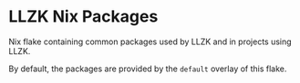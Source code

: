 # LLZK Nix Packages

Nix flake containing common packages used by LLZK and in projects using LLZK.

By default, the packages are provided by the `default` overlay of this flake.
